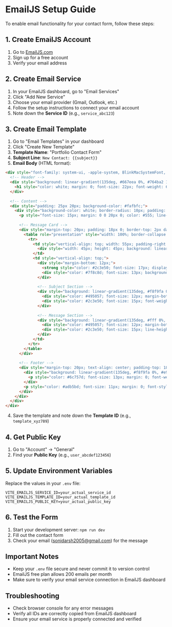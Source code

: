 # EmailJS Setup Guide

To enable email functionality for your contact form, follow these steps:

## 1. Create EmailJS Account
1. Go to [EmailJS.com](https://www.emailjs.com/)
2. Sign up for a free account
3. Verify your email address

## 2. Create Email Service
1. In your EmailJS dashboard, go to "Email Services"
2. Click "Add New Service"
3. Choose your email provider (Gmail, Outlook, etc.)
4. Follow the setup instructions to connect your email account
5. Note down the **Service ID** (e.g., `service_abc123`)

## 3. Create Email Template
1. Go to "Email Templates" in your dashboard
2. Click "Create New Template"
3. **Template Name**: "Portfolio Contact Form"
4. **Subject Line**: `New Contact: {{subject}}`
5. **Email Body** (HTML format):

```html
<div style="font-family: system-ui, -apple-system, BlinkMacSystemFont, 'Segoe UI', Roboto, sans-serif; max-width: 600px; margin: 0 auto; background-color: #ffffff; color: #333333; border-radius: 12px; overflow: hidden; box-shadow: 0 4px 20px rgba(0,0,0,0.1);">
  <!-- Header -->
  <div style="background: linear-gradient(135deg, #667eea 0%, #764ba2 100%); padding: 25px 20px; text-align: center;">
    <h1 style="color: white; margin: 0; font-size: 22px; font-weight: 600; letter-spacing: 0.5px;">📧 New Portfolio Message</h1>
  </div>
  
  <!-- Content -->
  <div style="padding: 25px 20px; background-color: #fafbfc;">
    <div style="background-color: white; border-radius: 10px; padding: 20px; border: 1px solid #e1e8ed;">
      <p style="font-size: 15px; margin: 0 0 20px 0; color: #555; line-height: 1.5;">A message by <strong style="color: #2c3e50;">{{from_name}}</strong> has been received. Kindly respond at your earliest convenience.</p>
      
      <!-- Message Card -->
      <div style="margin-top: 20px; padding: 18px 0; border-top: 2px dashed #d1d9e0; border-bottom: 2px dashed #d1d9e0;">
        <table role="presentation" style="width: 100%; border-collapse: collapse;">
          <tr>
            <td style="vertical-align: top; width: 55px; padding-right: 12px;">
              <div style="width: 45px; height: 45px; background: linear-gradient(135deg, #4facfe 0%, #00f2fe 100%); border-radius: 50%; display: flex; align-items: center; justify-content: center; font-size: 20px; box-shadow: 0 2px 8px rgba(79, 172, 254, 0.3);">👤</div>
            </td>
            <td style="vertical-align: top;">
              <div style="margin-bottom: 12px;">
                <strong style="color: #2c3e50; font-size: 17px; display: block; margin-bottom: 4px;">{{from_name}}</strong>
                <div style="color: #7f8c8d; font-size: 13px; background-color: #f8f9fa; padding: 4px 8px; border-radius: 4px; display: inline-block;">{{from_email}}</div>
              </div>
              
              <!-- Subject Section -->
              <div style="background: linear-gradient(135deg, #f8f9fa 0%, #e9ecef 100%); padding: 12px 15px; border-radius: 8px; margin: 10px 0; border-left: 4px solid #667eea;">
                <div style="color: #495057; font-size: 12px; margin-bottom: 6px; text-transform: uppercase; font-weight: 600; letter-spacing: 0.5px;">📋 Subject</div>
                <div style="color: #2c3e50; font-size: 15px; font-weight: 500;">{{subject}}</div>
              </div>
              
              <!-- Message Section -->
              <div style="background: linear-gradient(135deg, #fff 0%, #f8f9fa 100%); padding: 15px; border-radius: 8px; border: 1px solid #e9ecef; box-shadow: 0 1px 3px rgba(0,0,0,0.05);">
                <div style="color: #495057; font-size: 12px; margin-bottom: 8px; text-transform: uppercase; font-weight: 600; letter-spacing: 0.5px;">💬 Message</div>
                <div style="color: #2c3e50; font-size: 15px; line-height: 1.6; white-space: pre-wrap;">{{message}}</div>
              </div>
            </td>
          </tr>
        </table>
      </div>
      
      <!-- Footer -->
      <div style="margin-top: 20px; text-align: center; padding-top: 18px; border-top: 1px solid #e1e8ed;">
        <div style="background: linear-gradient(135deg, #f8f9fa 0%, #e9ecef 100%); padding: 12px; border-radius: 6px; margin-bottom: 10px;">
          <p style="color: #6c757d; font-size: 13px; margin: 0; font-weight: 500;">🌐 Sent from Portfolio Contact Form</p>
        </div>
        <p style="color: #adb5bd; font-size: 11px; margin: 0; font-style: italic;">💡 Reply directly to this email to respond to {{from_name}}</p>
      </div>
    </div>
  </div>
</div>
```

4. Save the template and note down the **Template ID** (e.g., `template_xyz789`)

## 4. Get Public Key
1. Go to "Account" → "General"
2. Find your **Public Key** (e.g., `user_abcdef123456`)

## 5. Update Environment Variables
Replace the values in your `.env` file:

```env
VITE_EMAILJS_SERVICE_ID=your_actual_service_id
VITE_EMAILJS_TEMPLATE_ID=your_actual_template_id
VITE_EMAILJS_PUBLIC_KEY=your_actual_public_key
```

## 6. Test the Form
1. Start your development server: `npm run dev`
2. Fill out the contact form
3. Check your email (sonidarsh2005@gmail.com) for the message

## Important Notes
- Keep your `.env` file secure and never commit it to version control
- EmailJS free plan allows 200 emails per month
- Make sure to verify your email service connection in EmailJS dashboard

## Troubleshooting
- Check browser console for any error messages
- Verify all IDs are correctly copied from EmailJS dashboard
- Ensure your email service is properly connected and verified
